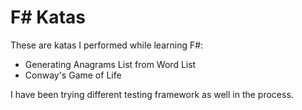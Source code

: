 F# Katas
============

These are katas I performed while learning F#:

+ Generating Anagrams List from Word List
+ Conway's Game of Life

I have been trying different testing framework as well in the process.
